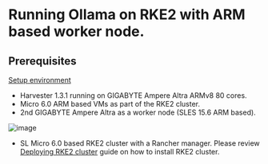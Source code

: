 # Running Ollama on RKE2 with ARM based worker node.

## Prerequisites

<ins> Setup environment </ins>


- Harvester 1.3.1 running on GIGABYTE Ampere Altra ARMv8 80 cores.
- Micro 6.0 ARM based VMs as part of the RKE2 cluster.
- 2nd GIGABYTE Ampere Altra as a worker node (SLES 15.6 ARM based).

![image](https://github.com/user-attachments/assets/bb3253d5-59ab-4584-af31-37ecb4eea1d9)

- SL Micro 6.0 based RKE2 cluster with a Rancher manager. Please review [Deploying RKE2 cluster](https://github.com/alex-isv/solutions-engineering/blob/main/Rancher/RKE2_cluster_deployment.md#deploying-rke2-cluster-in-sles-based-environment ) guide on how to install RKE2 cluster.

  
